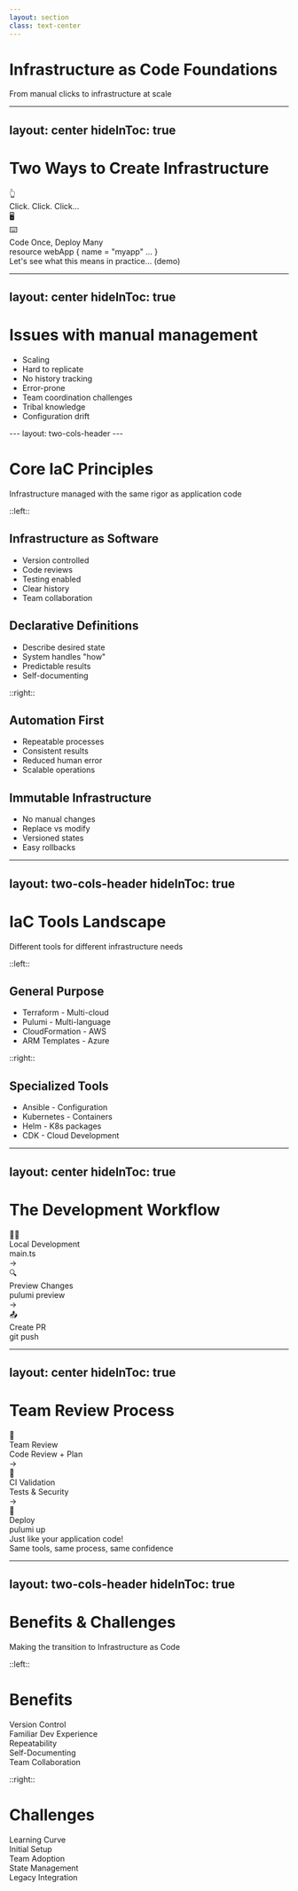 ```yaml
---
layout: section
class: text-center
---
```


# Infrastructure as Code Foundations

<div class="opacity-80 italic mb-4">
From manual clicks to infrastructure at scale
</div>

<!--
# Speaker Notes

Transition points:
- We've seen how we got here
- Now let's look at how we solve it
- Connect past problems to current solutions
- Setup for demo
-->

---
layout: center
hideInToc: true
---

# Two Ways to Create Infrastructure

<div class="flex justify-center gap-16">
  <div v-click class="flex flex-col items-center">
    <div class="text-4xl mb-4">👆</div>
    <div class="text-xl font-bold mb-4">Click. Click. Click...</div>
    <div class="text-6xl">
      🖥️
    </div>
  </div>

  <div v-click class="flex flex-col items-center">
    <div class="text-4xl mb-4">⌨️</div>
    <div class="text-xl font-bold mb-4">Code Once, Deploy Many</div>
    <div class="font-mono bg-gray-800 rounded p-4 text-sm">
      resource webApp {
        name = "myapp"
        ...
      }
    </div>
  </div>
</div>

<div v-click class="mt-12 text-center text-xl">
  Let's see what this means in practice...
  (demo)
</div>

<!--
# Speaker Notes

Demo plan:
1. "Let me show you the traditional way first..."
2. Open Azure Portal
3. Start creating a web app
4. Point out:
   - Many clicks needed
   - Many decisions to make
   - Easy to miss steps
   - Hard to document
   - Even harder to repeat exactly

Questions to ask:
- "How would you document all these steps?"
- "How would you share this with your team?"
- "What happens when you need 10 of these?"

Key message:
Manual processes don't scale with modern needs
-->

---
layout: center
hideInToc: true
---
# Issues with manual management

<v-clicks>

- Scaling
- Hard to replicate
- No history tracking
- Error-prone
- Team coordination challenges
- Tribal knowledge
- Configuration drift

</v-clicks>
---
layout: two-cols-header
---

# Core IaC Principles

Infrastructure managed with the same rigor as application code

::left::

<div v-click>

## Infrastructure as Software
- Version controlled
- Code reviews
- Testing enabled
- Clear history
- Team collaboration

</div>

<div v-click>

## Declarative Definitions
- Describe desired state
- System handles "how"
- Predictable results
- Self-documenting

</div>

::right::

<div v-click>

## Automation First
- Repeatable processes
- Consistent results
- Reduced human error
- Scalable operations

</div>

<div v-click>

## Immutable Infrastructure
- No manual changes
- Replace vs modify
- Versioned states
- Easy rollbacks

</div>

<!--
# Speaker Notes

Connect to their experience:
- "Like your git workflow"
- "Similar to unit tests"
- "Think declarative like SQL"
- "Remember containers vs VMs"

Ask about principles:
- "Which seems most valuable?"
- "Which might be challenging?"
- "Used any of these in projects?"
-->
---
layout: two-cols-header
hideInToc: true
---

# IaC Tools Landscape

Different tools for different infrastructure needs

::left::

<div v-click>

## General Purpose
- Terraform - Multi-cloud
- Pulumi - Multi-language
- CloudFormation - AWS
- ARM Templates - Azure

</div>

::right::

<div v-click>

## Specialized Tools
- Ansible - Configuration
- Kubernetes - Containers
- Helm - K8s packages
- CDK - Cloud Development

</div>

<!--
# Speaker Notes

Key points:
- Different tools solve different problems
- Can be complementary
- We'll focus on Pulumi because:
  * Real programming languages
  * Strong typing
  * Familiar development experience

Questions to ask:
- "Used any of these tools?"
- "Seen them in internships/jobs?"
-->
---
layout: center
hideInToc: true
---

# The Development Workflow

<div class="workflow">
  <div v-click class="step">
    <div class="icon">👩‍💻</div>
    <div class="text">Local Development</div>
    <div class="code-box">
      main.ts
    </div>
  </div>

  <div v-click class="arrow">→</div>

  <div v-click class="step">
    <div class="icon">🔍</div>
    <div class="text">Preview Changes</div>
    <div class="detail">pulumi preview</div>
  </div>

  <div v-click class="arrow">→</div>

  <div v-click class="step">
    <div class="icon">📤</div>
    <div class="text">Create PR</div>
    <div class="detail">git push</div>
  </div>
</div>

<style>
.workflow {
  @apply flex items-center justify-center gap-8 mt-12;
}
.step {
  @apply flex flex-col items-center;
}
.icon {
  @apply text-4xl mb-4;
}
.text {
  @apply text-xl font-bold;
}
.detail {
  @apply text-sm opacity-75 mt-2;
}
.arrow {
  @apply text-2xl text-blue-400;
}
.code-box {
  @apply font-mono text-sm bg-gray-800 rounded p-2 mt-2;
}
</style>

<!--
# Speaker Notes

First part of the workflow:
- Start with local development
- Just like regular code
- Preview before pushing
- Fast feedback loop

Questions:
- "Familiar workflow from software dev?"
- "What would you expect to see in preview?"
-->

---
layout: center
hideInToc: true
---

# Team Review Process

<div class="workflow">
  <div v-click class="step">
    <div class="icon">👥</div>
    <div class="text">Team Review</div>
    <div class="detail">Code Review + Plan</div>
  </div>

  <div v-click class="arrow">→</div>

  <div v-click class="step">
    <div class="icon">🤖</div>
    <div class="text">CI Validation</div>
    <div class="detail">Tests & Security</div>
  </div>

  <div v-click class="arrow">→</div>

  <div v-click class="step">
    <div class="icon">🚀</div>
    <div class="text">Deploy</div>
    <div class="detail">pulumi up</div>
  </div>
</div>

<div v-click class="mt-12 text-center">
  <div class="text-xl mb-2">Just like your application code!</div>
  <div class="text-sm opacity-75">Same tools, same process, same confidence</div>
</div>

<style>
.workflow {
  @apply flex items-center justify-center gap-8 mt-12;
}
.step {
  @apply flex flex-col items-center;
}
.icon {
  @apply text-4xl mb-4;
}
.text {
  @apply text-xl font-bold;
}
.detail {
  @apply text-sm opacity-75 mt-2;
}
.arrow {
  @apply text-2xl text-blue-400;
}
</style>

<!--
# Speaker Notes

Second part focused on team:
- Standard PR process
- Automated validation
- Confident deployments
- Just like app development

Key points:
- Infrastructure changes get same rigor
- Multiple eyes on changes
- Automated safety checks
- Clear deployment process

Demo teaser:
- "We'll see this in action soon"
-->
---
layout: two-cols-header
hideInToc: true
---

# Benefits & Challenges

Making the transition to Infrastructure as Code

::left::

# Benefits

<div class="space-y-4">
  <div v-click class="benefit">
    Version Control
  </div>
  
  <div v-click class="benefit">
    Familiar Dev Experience
  </div>
  
  <div v-click class="benefit">
    Repeatability
  </div>
  
  <div v-click class="benefit">
    Self-Documenting
  </div>
  
  <div v-click class="benefit">
    Team Collaboration
  </div>
</div>

::right::

# Challenges

<div class="space-y-4">
  <div v-click class="challenge">
    Learning Curve
  </div>
  
  <div v-click class="challenge">
    Initial Setup
  </div>
  
  <div v-click class="challenge">
    Team Adoption
  </div>
  
  <div v-click class="challenge">
    State Management
  </div>
  
  <div v-click class="challenge">
    Legacy Integration
  </div>
</div>

<style>
.benefit, .challenge {
  @apply p-2 rounded;
}
.benefit {
  @apply bg-green-500 bg-opacity-10;
}
.challenge {
  @apply bg-orange-500 bg-opacity-10;
}
</style>

<!--
# Speaker Notes

Start with benefits:
- Each one connects to their dev experience
- Give quick examples for each
- Point out long-term gains

Then challenges:
- Be honest about difficulties
- Not appripriate at every scale
- But show they're manageable
- Most are one-time costs
- Common to all new tech adoption

Key message:
"Benefits compound over time, challenges decrease"

Ask:
"Which benefit interests you most?"
"Which challenge concerns you?"
-->